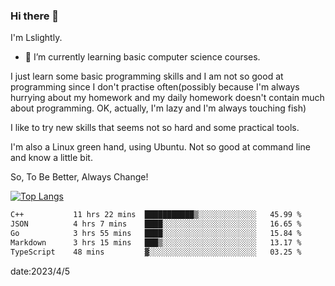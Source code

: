 ### Hi there 👋

I'm Lslightly.

- 🌱 I’m currently learning basic computer science courses.

I just learn some basic programming skills and I am not so good at programming since I don't practise often(possibly because I'm always hurrying about my homework and my daily homework doesn't contain much about programming. OK, actually, I'm lazy and I'm always touching fish)

I like to try new skills that seems not so hard and some practical tools.

I'm also a Linux green hand, using Ubuntu. Not so good at command line and know a little bit.

So, To Be Better, Always Change!

[![Top Langs](https://github-readme-stats.vercel.app/api/top-langs/?username=Lslightly&layout=compact)](https://github.com/anuraghazra/github-readme-stats)

<!--START_SECTION:waka-->

```txt
C++           11 hrs 22 mins  ███████████▒░░░░░░░░░░░░░   45.99 %
JSON          4 hrs 7 mins    ████░░░░░░░░░░░░░░░░░░░░░   16.65 %
Go            3 hrs 55 mins   ████░░░░░░░░░░░░░░░░░░░░░   15.84 %
Markdown      3 hrs 15 mins   ███▒░░░░░░░░░░░░░░░░░░░░░   13.17 %
TypeScript    48 mins         ▓░░░░░░░░░░░░░░░░░░░░░░░░   03.25 %
```

<!--END_SECTION:waka-->

date:2023/4/5

